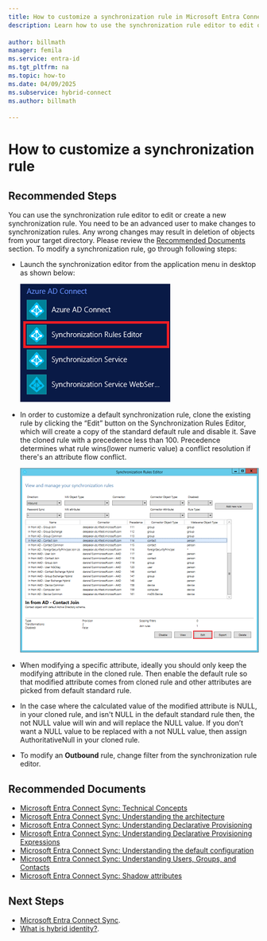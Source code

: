 ```yaml
---
title: How to customize a synchronization rule in Microsoft Entra Connect'
description: Learn how to use the synchronization rule editor to edit or create a new synchronization rule.

author: billmath
manager: femila
ms.service: entra-id
ms.tgt_pltfrm: na
ms.topic: how-to
ms.date: 04/09/2025
ms.subservice: hybrid-connect
ms.author: billmath

---
```


# How to customize a synchronization rule

## **Recommended Steps**

You can use the synchronization rule editor to edit or create a new synchronization rule. You need to be an advanced user to make changes to synchronization rules. Any wrong changes may result in deletion of objects from your target directory. Please review the [Recommended Documents](#recommended-documents) section. To modify a synchronization rule, go through following steps:

* Launch the synchronization editor from the application menu in desktop as shown below:

    ![Synchronization Rule Editor Menu](media/how-to-connect-create-custom-sync-rule/how-to-connect-create-custom-sync-rule/syncruleeditormenu.png)

* In order to customize a default synchronization rule, clone the existing rule by clicking the “Edit” button on the Synchronization Rules Editor, which will create a copy of the standard default rule and disable it. Save the cloned rule with a precedence less than 100.  Precedence determines what rule wins(lower numeric value) a conflict resolution if there's an attribute flow conflict.

    ![Synchronization Rule Editor](media/how-to-connect-create-custom-sync-rule/how-to-connect-create-custom-sync-rule/clonerule.png)

* When modifying a specific attribute, ideally you should only keep the modifying attribute in the cloned rule.  Then enable the default rule so that modified attribute comes from cloned rule and other attributes are picked from default standard rule. 

* In the case where the calculated value of the modified attribute is NULL, in your cloned rule, and isn't NULL in the default standard rule then, the not NULL value will win and will replace the NULL value. If you don’t want a NULL value to be replaced with a not NULL value, then assign AuthoritativeNull in your cloned rule.

* To modify an **Outbound** rule, change filter from the synchronization rule editor.

## **Recommended Documents**
* [Microsoft Entra Connect Sync: Technical Concepts](./how-to-connect-sync-technical-concepts.md)
* [Microsoft Entra Connect Sync: Understanding the architecture](./concept-azure-ad-connect-sync-architecture.md)
* [Microsoft Entra Connect Sync: Understanding Declarative Provisioning](./concept-azure-ad-connect-sync-declarative-provisioning.md)
* [Microsoft Entra Connect Sync: Understanding Declarative Provisioning Expressions](./concept-azure-ad-connect-sync-declarative-provisioning-expressions.md)
* [Microsoft Entra Connect Sync: Understanding the default configuration](./concept-azure-ad-connect-sync-default-configuration.md)
* [Microsoft Entra Connect Sync: Understanding Users, Groups, and Contacts](./concept-azure-ad-connect-sync-user-and-contacts.md)
* [Microsoft Entra Connect Sync: Shadow attributes](./how-to-connect-syncservice-shadow-attributes.md)

## Next Steps
- [Microsoft Entra Connect Sync](how-to-connect-sync-whatis.md).
- [What is hybrid identity?](../whatis-hybrid-identity.md).
